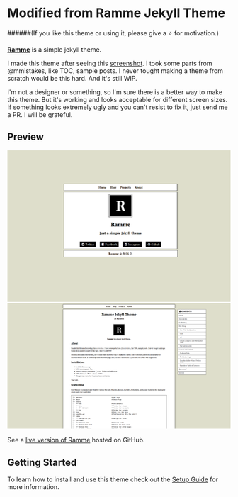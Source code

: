 # Modified from Ramme Jekyll Theme
    
######(If you like this theme or using it, please give a :star: for motivation.)

**[Ramme](http://taylantatli.github.io/Ramme)** is a simple jekyll theme.

I made this theme after seeing this [screenshot](http://spoonm.org/share/rice/01.png). I took some parts from @mmistakes, like TOC, sample posts. I never tought making a theme from scratch would be this hard. And it's still WIP.
     
I'm not a designer or something, so I'm sure there is a better way to make this theme. But it's working and looks acceptable for different screen sizes. If something looks extremely ugly and you can't resist to fix it, just send me a PR. I will be grateful.

## Preview

![screenshot of Ramme](/assets/img/screenshot-home.png)    
![screenshot of Ramme](/assets/img/screenshot-post.png)

See a [live version of Ramme](http://taylantatli.github.io/Ramme) hosted on GitHub.

## Getting Started

To learn how to install and use this theme check out the [Setup Guide](http://taylantatli.me/Ramme/ramme-theme/) for more information.
